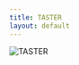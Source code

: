 ```yaml
---
title: TASTER
layout: default
---
```


<img src="{{ site.url }}/images/main_text.png" alt="TASTER" align="middle">
